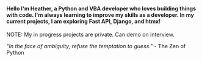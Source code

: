 #### Hello I'm Heather, a Python and VBA developer who loves building things with code. I'm always learning to improve my skills as a developer. In my current projects, I am exploring Fast API, Django, and htmx!

NOTE: My in progress projects are private. Can demo on interview.

*"In the face of ambiguity, refuse the temptation to guess."* - The Zen of Python
